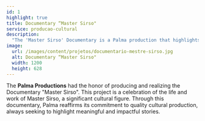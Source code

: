 ```yaml
---
id: 1
highlight: true
title: Documentary “Master Sirso"
service: producao-cultural
description:
  "The 'Master Sirso' Documentary is a Palma production that highlights the life and work of Master Sirso, a significant cultural figure. This project is an example of our commitment to quality cultural production."
image:
  url: /images/content/projetos/documentario-mestre-sirso.jpg
  alt: Documentary “Master Sirso"
  width: 1200
  height: 628
---
```

The **Palma Productions** had the honor of producing and realizing the Documentary "Master Sirso". This project is a celebration of the life and work of Master Sirso, a significant cultural figure. Through this documentary, Palma reaffirms its commitment to quality cultural production, always seeking to highlight meaningful and impactful stories.

